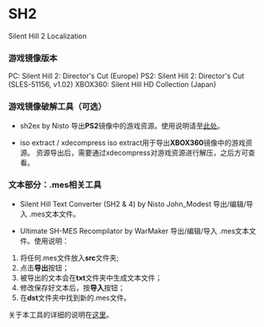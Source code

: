 # SH2
Silent Hill 2 Localization



### 游戏镜像版本

PC: Silent Hill 2: Director's Cut (Europe)
PS2: Silent Hill 2: Director's Cut (SLES-51156, v1.02)
XBOX360: Silent Hill HD Collection (Japan)


### 游戏镜像破解工具（可选）

 * sh2ex by Nisto
 导出**PS2**镜像中的游戏资源。使用说明请至[此处](https://github.com/Nisto/sh2ex)。
 
 * iso extract / xdecompress
 iso extract用于导出**XBOX360**镜像中的游戏资源。
 资源导出后，需要通过xdecompress对游戏资源进行解压，之后方可查看。
 
 
### 文本部分：.mes相关工具

 * Silent Hill Text Converter (SH2 & 4) by Nisto John_Modest
 导出/编辑/导入 .mes文本文件。
 
 * Ultimate SH-MES Recompilator by WarMaker
 导出/编辑/导入 .mes文本文件。使用说明：
 1. 将任何.mes文件放入**src**文件夹;
 2. 点击**导出**按钮；
 3. 被导出的文本会在**txt**文件夹中生成文本文件；
 4. 修改保存好文本后，按**导入**按钮；
 5. 在**dst**文件夹中找到新的.mes文件。
 
 关于本工具的详细的说明在[这里](http://hometown.sh/forum/viewtopic.php?f=2&t=7996)。
